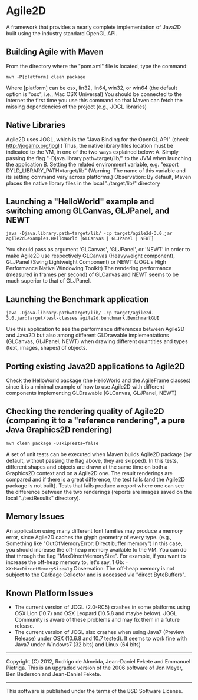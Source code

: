# Agile2D

A framework that provides a nearly complete implementation of Java2D built using the industry standard OpenGL API. 

## Building Agile with Maven

From the directory where the "pom.xml" file is located, type the command:

```shell
mvn -P[platform] clean package
```

Where [platform] can be osx, lin32, lin64, win32, or win64 (the default option is "osx", i.e., Mac OSX Universal)
You should be connected to the internet the first time you use this command so that Maven can fetch the missing dependencies of the project (e.g., JOGL libraries)

## Native Libraries

Agile2D uses JOGL, which is the "Java Binding for the OpenGL API" (check <http://jogamp.org/jogl> ) 
Thus, the native library files location must be indicated to the VM, in one of the two ways explained below:
A. Simply passing the flag "-Djava.library.path=target/lib/" to the JVM when launching the application
B. Setting the related environment variable, e.g. "export DYLD_LIBRARY_PATH=target/lib" (Warning. The name of this variable and its setting command vary across platforms.)
Observation: By default, Maven places the native library files in the local "./target/lib/" directory

## Launching a "HelloWorld" example and switching among GLCanvas, GLJPanel, and NEWT

```shell
java -Djava.library.path=target/lib/ -cp target/agile2d-3.0.jar agile2d.examples.HelloWorld [GLCanvas | GLJPanel | NEWT] 
```

You should pass as argument 'GLCanvas', 'GLJPanel', or 'NEWT' in order to make Agile2D use respectively GLCanvas (Heavyweight component), GLJPanel (Swing Lightweight Component) or NEWT (JOGL's High Performance Native Windowing Toolkit)
The rendering performance (measured in frames per second) of GLCanvas and NEWT seems to be much superior to that of GLJPanel.

## Launching the Benchmark application

```shell
java -Djava.library.path=target/lib/ -cp target/agile2d-3.0.jar:target/test-classes agile2d.benchmark.BenchmarkGUI
```

Use this application to see the performance differences between Agile2D and Java2D but also among different GLDrawable implementations (GLCanvas, GLJPanel, NEWT) when drawing different quantities and types (text, images, shapes) of objects.

## Porting existing Java2D applications to Agile2D

Check the HelloWorld package (the HelloWorld and the AgileFrame classes) since it is a minimal example of how to use Agile2D with different components implementing GLDrawable (GLCanvas, GLJPanel, NEWT)

## Checking the rendering quality of Agile2D (comparing it to a "reference rendering", a pure Java Graphics2D rendering)

```shell
mvn clean package -DskipTests=false
```

A set of unit tests can be executed when Maven builds Agile2D package (by default, without passing the flag above, they are skipped).
In this tests, different shapes and objects are drawn at the same time on both a Graphics2D context and on a Agile2D one.
The result renderings are compared and if there is a great difference, the test fails (and the Agile2D package is not built).
Tests that fails produce a report where one can see the difference between the two renderings (reports are images saved on the local "./testResults" directory).

## Memory Issues

An application using many different font families may produce a memory error, since Agile2D caches the glyph geometry of every type. (e.g., Something like "OutOfMemoryError: Direct buffer memory")
In this case, you should increase the off-heap memory available to the VM. You can do that through the flag "MaxDirectMemorySize".
For example, if you want to increase the off-heap memory to, let's say, 1 Gb: `-XX:MaxDirectMemorySize=1g`
Observation: The off-heap memory is not subject to the Garbage Collector and is accessed via "direct ByteBuffers".

## Known Platform Issues

- The current version of JOGL (2.0-RC5) crashes in some platforms using OSX Lion (10.7) and OSX Leopard (10.5.8 and maybe below). JOGL Community is aware of these problems and may fix them in a future release.
- The current version of JOGL also crashes when using Java7 (Preview Release) under OSX (10.6.8 and 10.7 tested). It seems to work fine with Java7 under Windows7 (32 bits) and Linux (64 bits)

---

Copyright (C) 2012, Rodrigo de Almeida, Jean-Daniel Fekete and Emmanuel Pietriga.
This is an upgraded version of the 2006 software of Jon Meyer, Ben Bederson and Jean-Daniel Fekete.

---

This software is published under the terms of the BSD Software License. 
